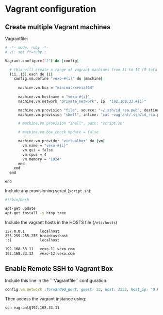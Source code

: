 # Vagrant configuration

## Create multiple Vagrant machines

Vagrantfile: 
```bash
# -*- mode: ruby -*-
# vi: set ft=ruby :

Vagrant.configure("2") do |config|

  # this will create a range of vagrant machines from 11 to 15 (5 total)
  (11..15).each do |i|
    config.vm.define "vexo-#{i}" do |machine|
      
      machine.vm.box = "minimal/xenial64"
      
      machine.vm.hostname = "vexo-#{i}"
      machine.vm.network "private_network", ip: "192.168.33.#{i}"

      machine.vm.provision "file", source: "~/.ssh/id_rsa.pub", destination: "~/.ssh/id_rsa.pub"
      machine.vm.provision "shell", inline: "cat ~vagrant/.ssh/id_rsa.pub >> ~vagrant/.ssh/authorized_keys"

      # machine.vm.provision "shell", path: "script.sh"

      # machine.vm.box_check_update = false

      machine.vm.provider "virtualbox" do |vm|
        vm.name = "vexo-#{i}"
        vm.gui = false
        vm.cpus = 4
        vm.memory = "1024"
      end
    end
  end  

end
```

Include any provisioning script (```script.sh```):

```bash
#!/bin/bash

apt-get update
apt-get install -y htop tree
```

Include the vagrant hosts in the HOSTS file (```/etc/hosts```)

```bash
127.0.0.1       localhost
255.255.255.255 broadcasthost
::1             localhost

192.168.33.11   vexo-11.vexo.com
192.168.33.12   vexo-12.vexo.com
```


## Enable Remote SSH to Vagrant Box

Include this line in the ```Vagrantfile`` configuration:

```ruby
config.vm.network :forwarded_port, guest: 22, host: 2222, host_ip: "0.0.0.0", id: "ssh", auto_correct: true
```

Then access the vagrant instance using: 

```
ssh vagrant@192.168.33.11
```
